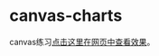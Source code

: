 # canvas-charts

canvas练习<a href='https://buppt.github.io/canvas-exercise/index.html'>点击这里在网页中查看效果</a>。


